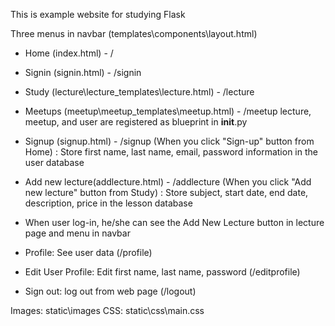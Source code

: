 This is example website for studying Flask

Three menus in navbar (templates\components\layout.html)
- Home (index.html) - /
- Signin (signin.html) - /signin
- Study (lecture\lecture_templates\lecture.html) - /lecture
- Meetups (meetup\meetup_templates\meetup.html) - /meetup
lecture, meetup, and user are registered as blueprint in __init__.py

- Signup (signup.html) - /signup (When you click "Sign-up" button from Home) 
    : Store first name, last name, email, password information in the user database
- Add new lecture(addlecture.html) - /addlecture (When you click "Add new lecture" button from Study)
    : Store subject, start date, end date, description, price in the lesson database

- When user log-in, he/she can see the Add New Lecture button in lecture page and <Username> menu in navbar
- Profile: See user data (/profile)
- Edit User Profile: Edit first name, last name, password (/editprofile)
- Sign out: log out from web page (/logout)

Images: static\images
CSS: static\css\main.css

